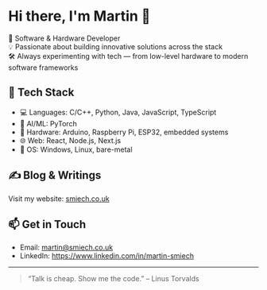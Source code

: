 # Hi there, I'm Martin 👋

🚀 Software & Hardware Developer  
💡 Passionate about building innovative solutions across the stack  
🛠️ Always experimenting with tech — from low-level hardware to modern software frameworks

## 🧰 Tech Stack

- 💻 Languages: C/C++, Python, Java, JavaScript, TypeScript
- 🧠 AI/ML: PyTorch
- 🔧 Hardware: Arduino, Raspberry Pi, ESP32, embedded systems
- 🌐 Web: React, Node.js, Next.js
- 🐧 OS: Windows, Linux, bare-metal

## ✍️ Blog & Writings

Visit my website: [smiech.co.uk](https://smiech.co.uk)

## 📫 Get in Touch

- Email:      martin@smiech.co.uk  
- LinkedIn:   https://www.linkedin.com/in/martin-smiech  

---

> “Talk is cheap. Show me the code.” – Linus Torvalds
